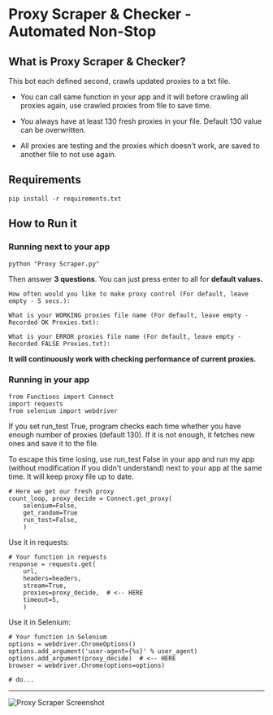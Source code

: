 # Proxy Scraper & Checker - Automated Non-Stop

## What is Proxy Scraper & Checker?

This bot each defined second, crawls updated proxies to a txt file.

* You can call same function in your app and it will before crawling all proxies again, use crawled proxies from file to save time.

* You always have at least 130 fresh proxies in your file. Default 130 value can be overwritten.

* All proxies are testing and the proxies which doesn't work, are saved to another file to not use again.

## Requirements

```
pip install -r requirements.txt
```

## How to Run it

### Running next to your app

```
python "Proxy Scraper.py"
```

Then answer **3 questions**. You can just press enter to all for **default values.**

```
How often would you like to make proxy control (For default, leave empty - 5 secs.):
```

```
What is your WORKING proxies file name (For default, leave empty - Recorded OK Proxies.txt): 
```

```
What is your ERROR proxies file name (For default, leave empty - Recorded FALSE Proxies.txt): 
```

**It will continuously work with checking performance of current proxies.**

### Running in your app

```
from Functions import Connect
import requests
from selenium import webdriver
```

If you set run_test True, program checks each time whether you have enough number of proxies (default 130). If it is not enough, it fetches new ones and save it to the file. 

To escape this time losing, use run_test False in your app and run my app (without modification if you didn't understand) next to your app at the same time. It will keep proxy file up to date.
```
# Here we get our fresh proxy
count_loop, proxy_decide = Connect.get_proxy(
    selenium=False,
    get_random=True
    run_test=False,
    )
```

Use it in requests:
```  
# Your function in requests
response = requests.get(
    url,
    headers=headers,
    stream=True,
    proxies=proxy_decide,  # <-- HERE
    timeout=5,
    )
```

Use it in Selenium:
```
# Your function in Selenium
options = webdriver.ChromeOptions()
options.add_argument('user-agent={%s}' % user_agent)
options.add_argument(proxy_decide)  # <-- HERE
browser = webdriver.Chrome(options=options)

# do...
```

<hr>

![Proxy Scraper Screenshot](https://github.com/berkaymizrak/Proxy-Scraper/blob/master/Functions/proxy_scraper_screen2.png?raw=true)
